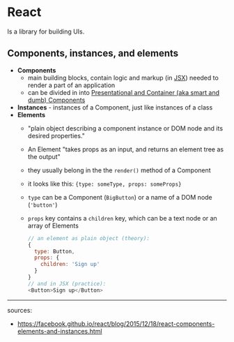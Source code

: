 # React

  Is a library for building UIs.

## Components, instances, and elements

  - __Components__
    - main building blocks, contain logic and markup (in [JSX](https://facebook.github.io/react/docs/jsx-in-depth.html)) needed to render a part of an application
    - can be divided in into [Presentational and Container (aka smart and dumb) Components](https://medium.com/@dan_abramov/smart-and-dumb-components-7ca2f9a7c7d0)
  - __Instances__ - instances of a Component, just like instances of a class
  - __Elements__
    - "plain object describing a component instance or DOM node and its desired properties."
    - An Element "takes props as an input, and returns an element tree as the output"
    - they usually belong in the the `render()` method of a Component
    - it looks like this: `{type: someType, props: someProps}`
    - `type` can be a Component (`BigButton`) or a name of a DOM node (`'button'`)
    - `props` key contains a `children` key, which can be a text node or an array of Elements

      ```javascript
      // an element as plain object (theory):
      {
        type: Button,
        props: {
          children: 'Sign up'
        }
      }
      // and in JSX (practice):
      <Button>Sign up</Button>
      ```


---
sources:
- https://facebook.github.io/react/blog/2015/12/18/react-components-elements-and-instances.html
